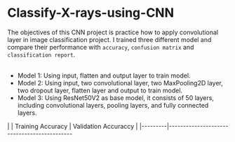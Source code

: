 # Classify-X-rays-using-CNN

The objectives of this CNN project is practice how to apply convolutional layer in image classification project. I trained three different model and compare their performance with `accuracy`,  `confusion matrix` and `classification report`. </br></br>
* Model 1: Using input, flatten and output layer to train model.
* Model 2: Using input, two convolutional layer, two MaxPooling2D layer, two dropout layer, flatten layer and output to train model.
* Model 3: Using ResNet50V2 as base model, it consists of 50 layers, including convolutional layers, pooling layers, and fully connected layers.

|         | Training Accuracy | Validation Accuraccy |
|---------|--------------------------------------------



